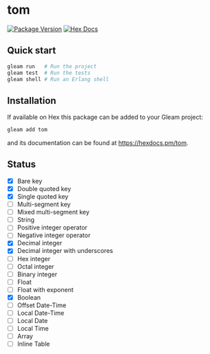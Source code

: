 # tom

[![Package Version](https://img.shields.io/hexpm/v/tom)](https://hex.pm/packages/tom)
[![Hex Docs](https://img.shields.io/badge/hex-docs-ffaff3)](https://hexdocs.pm/tom/)

## Quick start

```sh
gleam run   # Run the project
gleam test  # Run the tests
gleam shell # Run an Erlang shell
```

## Installation

If available on Hex this package can be added to your Gleam project:

```sh
gleam add tom
```

and its documentation can be found at <https://hexdocs.pm/tom>.

## Status

- [x] Bare key
- [x] Double quoted key
- [x] Single quoted key
- [ ] Multi-segment key
- [ ] Mixed multi-segment key
- [ ] String
- [ ] Positive integer operator
- [ ] Negative integer operator
- [x] Decimal integer
- [x] Decimal integer with underscores
- [ ] Hex integer
- [ ] Octal integer
- [ ] Binary integer
- [ ] Float
- [ ] Float with exponent
- [x] Boolean
- [ ] Offset Date-Time
- [ ] Local Date-Time
- [ ] Local Date
- [ ] Local Time
- [ ] Array
- [ ] Inline Table

